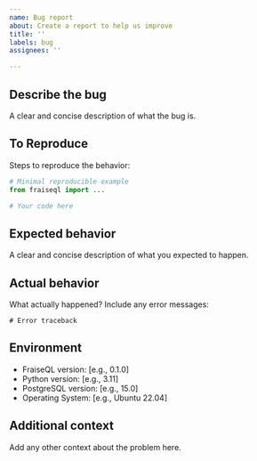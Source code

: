 ```yaml
---
name: Bug report
about: Create a report to help us improve
title: ''
labels: bug
assignees: ''

---
```


## Describe the bug
A clear and concise description of what the bug is.

## To Reproduce
Steps to reproduce the behavior:

```python
# Minimal reproducible example
from fraiseql import ...

# Your code here
```

## Expected behavior
A clear and concise description of what you expected to happen.

## Actual behavior
What actually happened? Include any error messages:

```
# Error traceback
```

## Environment
- FraiseQL version: [e.g., 0.1.0]
- Python version: [e.g., 3.11]
- PostgreSQL version: [e.g., 15.0]
- Operating System: [e.g., Ubuntu 22.04]

## Additional context
Add any other context about the problem here.
